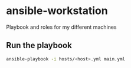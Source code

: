 # ansible-workstation

Playbook and roles for my different machines

## Run the playbook

```sh
ansible-playbook -i hosts/<host>.yml main.yml
```
